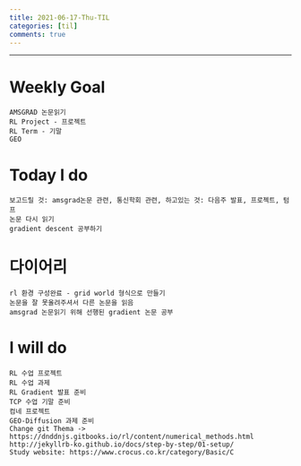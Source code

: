 ```yaml
---
title: 2021-06-17-Thu-TIL
categories: [til]
comments: true
---
```

-------------------------------------------------------------------------------

# Weekly Goal
```
AMSGRAD 논문읽기
RL Project - 프로젝트
RL Term - 기말
GEO
```

# Today I do
```
보고드릴 것: amsgrad논문 관련, 통신학회 관련, 하고있는 것: 다음주 발표, 프로젝트, 텀프
논문 다시 읽기
gradient descent 공부하기
```

# 다이어리
```
rl 환경 구성완료 - grid world 형식으로 만들기
논문을 잘 못올려주셔서 다른 논문을 읽음
amsgrad 논문읽기 위해 선행된 gradient 논문 공부
```

# I will do
```
RL 수업 프로젝트
RL 수업 과제
RL Gradient 발표 준비
TCP 수업 기말 준비
컴네 프로젝트
GEO-Diffusion 과제 준비
Change git Thema -> https://dnddnjs.gitbooks.io/rl/content/numerical_methods.html
http://jekyllrb-ko.github.io/docs/step-by-step/01-setup/
Study website: https://www.crocus.co.kr/category/Basic/C
```

